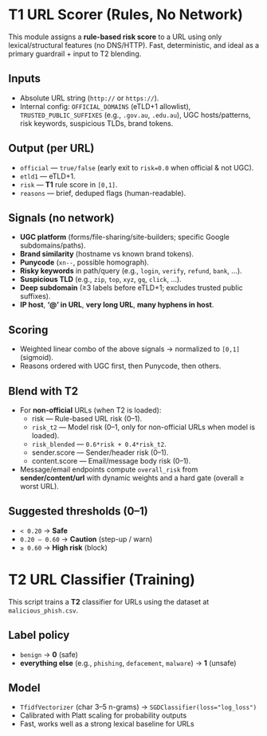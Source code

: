 # T1 URL Scorer (Rules, No Network)

This module assigns a **rule-based risk score** to a URL using only lexical/structural features (no DNS/HTTP). Fast, deterministic, and ideal as a primary guardrail + input to T2 blending.

## Inputs

* Absolute URL string (`http://` or `https://`).
* Internal config:
  `OFFICIAL_DOMAINS` (eTLD+1 allowlist), `TRUSTED_PUBLIC_SUFFIXES` (e.g., `.gov.au`, `.edu.au`), UGC hosts/patterns, risk keywords, suspicious TLDs, brand tokens.

## Output (per URL)

* `official` — `true/false` (early exit to `risk=0.0` when official & not UGC).
* `etld1` — eTLD+1.
* `risk` — **T1** rule score in `[0,1]`.
* `reasons` — brief, deduped flags (human-readable).

## Signals (no network)

* **UGC platform** (forms/file-sharing/site-builders; specific Google subdomains/paths).
* **Brand similarity** (hostname vs known brand tokens).
* **Punycode** (`xn--`, possible homograph).
* **Risky keywords** in path/query (e.g., `login`, `verify`, `refund`, `bank`, …).
* **Suspicious TLD** (e.g., `zip`, `top`, `xyz`, `gq`, `click`, …).
* **Deep subdomain** (≥3 labels before eTLD+1; excludes trusted public suffixes).
* **IP host**, **‘@’ in URL**, **very long URL**, **many hyphens in host**.

## Scoring

* Weighted linear combo of the above signals → normalized to `[0,1]` (sigmoid).
* Reasons ordered with UGC first, then Punycode, then others.

## Blend with T2

* For **non-official** URLs (when T2 is loaded):
  *  risk — Rule-based URL risk (0–1).
  * `risk_t2` — Model risk (0–1, only for non-official URLs when model is loaded).
  * `risk_blended` — `0.6*risk + 0.4*risk_t2`.
  * sender.score — Sender/header risk (0–1).
  * content.score — Email/message body risk (0–1).
* Message/email endpoints compute `overall_risk` from **sender/content/url** with dynamic weights and a hard gate (overall ≥ worst URL).

## Suggested thresholds (0–1)

* `< 0.20` → **Safe**
* `0.20 – 0.60` → **Caution** (step-up / warn)
* `≥ 0.60` → **High risk** (block)

# T2 URL Classifier (Training)

This script trains a **T2** classifier for URLs using the dataset at `malicious_phish.csv`.

## Label policy
- `benign` → **0** (safe)
- **everything else** (e.g., `phishing`, `defacement`, `malware`) → **1** (unsafe)

## Model
- `TfidfVectorizer` (char 3–5 n-grams) → `SGDClassifier(loss="log_loss")`  
- Calibrated with Platt scaling for probability outputs
- Fast, works well as a strong lexical baseline for URLs


